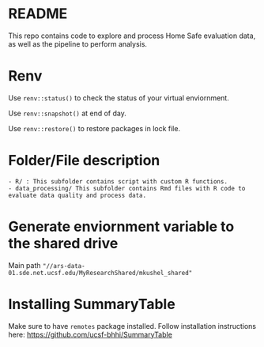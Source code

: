 # README

This repo contains code to explore and process Home Safe evaluation data, as well as the pipeline to perform analysis.

# Renv

Use `renv::status()` to check the status of your virtual enviornment.

Use `renv::snapshot()` at end of day.

Use `renv::restore()` to restore packages in lock file.

# Folder/File description

    - R/ : This subfolder contains script with custom R functions.
    - data_processing/ This subfolder contains Rmd files with R code to evaluate data quality and process data.
    

# Generate enviornment variable to the shared drive

Main path `"//ars-data-01.sde.net.ucsf.edu/MyResearchShared/mkushel_shared"`


# Installing SummaryTable

Make sure to have `remotes` package installed. Follow installation instructions here: https://github.com/ucsf-bhhi/SummaryTable
